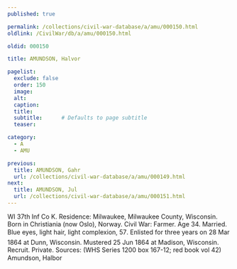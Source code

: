 ```yaml
---
published: true

permalink: /collections/civil-war-database/a/amu/000150.html
oldlink: /CivilWar/db/a/amu/000150.html

oldid: 000150

title: AMUNDSON, Halvor

pagelist:
  exclude: false
  order: 150
  image: 
  alt:
  caption:
  title:
  subtitle:      # Defaults to page subtitle
  teaser:

category: 
  - A 
  - AMU

previous:
  title: AMUNDSON, Gahr
  url: /collections/civil-war-database/a/amu/000149.html  
next:
  title: AMUNDSON, Jul
  url: /collections/civil-war-database/a/amu/000151.html   
---
```

WI 37th Inf Co K. Residence: Milwaukee, Milwaukee County, Wisconsin. Born in Christiania (now Oslo), Norway. Civil War: Farmer. Age 34. Married. Blue eyes, light hair, light complexion, 5&#146;7&#148;. Enlisted for three years on 28 Mar 1864 at Dunn, Wisconsin. Mustered 25 Jun 1864 at Madison, Wisconsin. Recruit. Private. Sources: (WHS Series 1200 box 167-12; red book vol 42) &#147;Amundson, Halbor&#148;